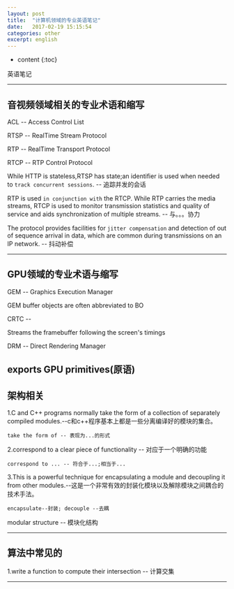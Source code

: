 ```yaml
---
layout: post
title:  "计算机领域的专业英语笔记"
date:   2017-02-19 15:15:54
categories: other
excerpt: english
---
```


* content
{:toc}

英语笔记

---

## 音视频领域相关的专业术语和缩写

ACL -- Access Control List

RTSP -- RealTime Stream Protocol

RTP  -- RealTime Transport Protocol

RTCP -- RTP Control Protocol

While HTTP is stateless,RTSP has state;an identifier is used when needed to `track concurrent sessions`. -- 追踪并发的会话

RTP is used `in conjunction with` the RTCP. While RTP carries the media streams, RTCP is used to monitor transmission statistics and quality of service and aids synchronization of multiple streams. -- 与。。。协力

The protocol provides facilities for `jitter compensation` and detection of out of sequence arrival in data, which are common during transmissions on an IP network. -- 抖动补偿


  

---

## GPU领域的专业术语与缩写

GEM -- Graphics Execution Manager

GEM buffer objects are often abbreviated to BO

CRTC -- 

Streams the framebuffer following the screen's timings

DRM -- Direct Rendering Manager

exports GPU primitives(原语)
---

## 架构相关

1.C and C++ programs normally take the form of a collection of separately compiled modules.--c和c++程序基本上都是一些分离编译好的模块的集合。
<pre><code>take the form of -- 表现为...的形式
</code></pre>

2.correspond to a clear piece of functionality -- 对应于一个明确的功能
<pre><code>correspond to ... -- 符合于...;相当于...
</code></pre>

3.This is a powerful technique for encapsulating a module and decoupling it from other modules.--这是一个非常有效的封装化模块以及解除模块之间耦合的技术手法。
<pre><code>encapsulate--封装; decouple --去耦
</code></pre>

modular structure -- 模块化结构

---

## 算法中常见的

1.write a function to compute their intersection -- 计算交集



---

